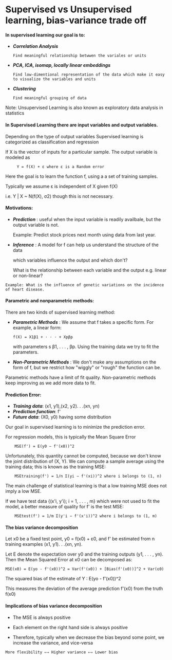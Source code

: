 # Supervised vs Unsupervised learning, bias-variance trade off

   #### In supervised learning our goal is to:
    
   * ***Correlation Analysis*** 
           
         Find meaningful relationship betwwen the variales or units
    
   * ***PCA, ICA, isomap, locally linear embeddings***
    
         Find low-dimentional representation of the data which make it easy to visualize the variables and units
    
   * ***Clustering***
    
         Find meaningful grouping of data
    
 
   Note: Unsupervised Learning is also known as exploratory data analysis in statistics
 
 #### In Supervised Learning there are input variables and output variables.
 
 Depending on the type of output variables Supervised learning is categorized as classification and regression
 
 If X is the vector of inputs for a particular sample. The output variable is modeled as 
    
         Y = f(X) + ε where ε is a Random error
         
 Here the goal is to learn the function f, using a a set of training samples.
 
 Typically we assume ε is independent of X given f(X) 
 
 i.e.  Y | X ~ N(f(X), σ2) though this is not necessary.
 
 #### Motivations:
   
   * ***Prediction*** : useful when the input variable is readily availbale, but the output variable is not.
       
       Example: Predict stock prices next month using data from last year.
       
   * ***Inference*** : A model for f can help us understand the structure of the data
      
      which variables influence the output and which don't?
      
      What is the relationship between each variable and the output e.g. linear or non-linear?
   
    Example: What is the influence of genetic variations on the incidence of heart disease.
 
 #### Parametric and nonparametric methods:
 
  There are two kinds of supervised learning method:
  
  * ***Parametric Methods*** : We assume that f takes a specific form. For example, a linear form: 
        
        f(X) = X1β1 + · · · + Xpβp
        
       with parameters s β1, . . . , βp. Using the training data we try to fit the parameters.
       
   * ***Non-Parametric Methods*** : We don't make any assumptions on the form of f, but we restrict how "wiggly" or "rough" the function can be.
   
   
   Parametric methods have a limit of fit quality. Non-parametric methods keep improving as we add more data to fit.
   
 #### Prediction Error: 
 
   * ***Training data***: (x1, y1),(x2, y2). . .(xn, yn)
   * ***Prediction function***: f'
   * ***Future data***: (X0, y0) having some distribution
   
   Our goal in supervised learning is to minimize the prediction error.
   
   For regression models, this is typically the Mean Square Error
   
        MSE(f') = E(y0 − f'(x0))^2
   
   Unfortunately, this quantity cannot be computed, because we don't know the joint distribution of (X, Y). We can compute a sample average using the training data; this is known as the training MSE:
    
        MSEtraining(f') = 1/n Σ(yi − f'(xi))^2 where i belongs to (1, n)

   The main challenge of statistical learning is that a low training MSE does not imply a low MSE.
   
   If we have test data {(x'i, y'i); i = 1, . . . , m} which were not used to
fit the model, a better measure of quality for f' is the test MSE:

        MSEtest(f') = 1/m Σ(y'i − f'(x'i))^2 where i belongs to (1, m)

  #### The bias variance decomposition
    
   Let x0 be a fixed test point, y0 = f(x0) + ε0, and f' be estimated from n training examples (x1, y1). . .(xn, yn).
   
   Let E denote the expectation over y0 and the training outputs (y1, . . . , yn). Then the Mean Squared Error at x0 can be decomposed as: 
   
    MSE(x0) = E(yo - f'(x0))^2 = Var(f'(x0)) + [Bias(f'(x0))]^2 + Var(ε0)
    
    
   The squared bias of the estimate of Y : E(yo - f'(x0))^2
   
   This measures the deviation of the average prediction f'(x0) from the truth f(x0)
   
   
  #### Implications of bias variance decomposition
  
   * The MSE is always positive
   
   * Each element on the right hand side is always positive
   
   * Therefore, typically when we decrease the bias beyond some point, we increase the variance, and vice-versa
   
    More flexibility ⇐⇒ Higher variance ⇐⇒ Lower bias
   